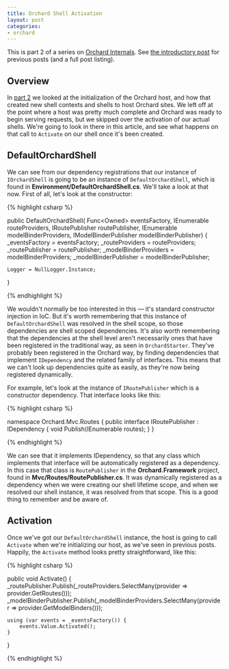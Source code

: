 ```yaml
---
title: Orchard Shell Activation
layout: post
categories:
- orchard
---
```


This is part 2 of a series on [Orchard Internals][]. See [the introductory post][Orchard Internals] for previous posts (and a full post listing).

## Overview

In [part 2][Orchard Host] we looked at the initialization of the Orchard host, and how that created new shell contexts and shells to host Orchard sites. We left off at the point where a host was pretty much complete and Orchard was ready to begin serving requests, but we skipped over the activation of our actual shells. We're going to look in there in this article, and see what happens on that call to `Activate` on our shell once it's been created.

## DefaultOrchardShell

We can see from our dependency registrations that our instance of `IOrchardShell` is going to be an instance of `DefaultOrchardShell`, which is found in **Environment/DefaultOrchardShell.cs**. We'll take a look at that now. First of all, let's look at the constructor:

{% highlight csharp %}

public DefaultOrchardShell(
    Func<Owned<IOrchardShellEvents>> eventsFactory,
    IEnumerable<IRouteProvider> routeProviders,
    IRoutePublisher routePublisher,
    IEnumerable<IModelBinderProvider> modelBinderProviders,
    IModelBinderPublisher modelBinderPublisher) {
    _eventsFactory = eventsFactory;
    _routeProviders = routeProviders;
    _routePublisher = routePublisher;
    _modelBinderProviders = modelBinderProviders;
    _modelBinderPublisher = modelBinderPublisher;

    Logger = NullLogger.Instance;
}

{% endhighlight %}

We wouldn't normally be too interested in this &mdash; it's standard constructor injection in IoC. But it's worth remembering that this instance of `DefaultOrchardShell` was resolved in the shell scope, so those dependencies are shell scoped dependencies. It's also worth remembering that the dependencies at the shell level aren't necessarily ones that have been registered in the traditional way, as seen in `OrchardStarter`. They've probably been registered in the Orchard way, by finding dependencies that implement `IDependency` and the related family of interfaces. This means that we can't look up dependencies quite as easily, as they're now being registered dynamically.

For example, let's look at the instance of `IRoutePublisher` which is a constructor dependency. That interface looks like this:

{% highlight csharp %}

namespace Orchard.Mvc.Routes {
    public interface IRoutePublisher : IDependency {
        void Publish(IEnumerable<RouteDescriptor> routes);
    }
}

{% endhighlight %}

We can see that it implements IDependency, so that any class which implements that interface will be automatically registered as a dependency. In this case that class is `RoutePublisher` in the **Orchard.Framework** project, found in **Mvc/Routes/RoutePublisher.cs**. It was dynamically registered as a dependency when we were creating our shell lifetime scope, and when we resolved our shell instance, it was resolved from that scope. This is a good thing to remember and be aware of.

## Activation

Once we've got our `DefaultOrchardShell` instance, the host is going to call `Activate` when we're initializing our host, as we've seen in previous posts. Happily, the `Activate` method looks pretty straightforward, like this:

{% highlight csharp %}

public void Activate() {
    _routePublisher.Publish(_routeProviders.SelectMany(provider => provider.GetRoutes()));
    _modelBinderPublisher.Publish(_modelBinderProviders.SelectMany(provider => provider.GetModelBinders()));

    using (var events = _eventsFactory()) {
        events.Value.Activated();
    }
}

{% endhighlight %}

[Orchard Host]: /orchard/2011/09/01/orchard-host.html
[Orchard Internals]: /orchard/2011/08/26/orchard-internals-series.html
